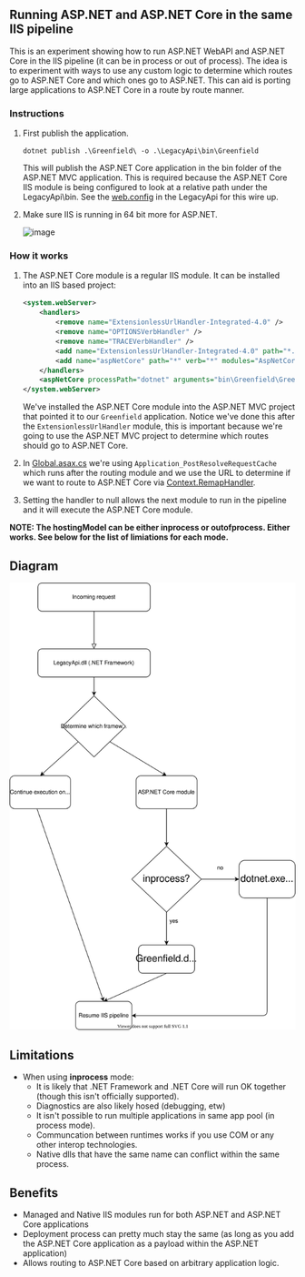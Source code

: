 ## Running ASP.NET and ASP.NET Core in the same IIS pipeline

This is an experiment showing how to run ASP.NET WebAPI and ASP.NET Core in the IIS pipeline (it can be in process or out of process). The idea is to experiment with ways to use any custom logic to determine which routes go to ASP.NET Core and which ones go to ASP.NET. This can aid is porting large applications to ASP.NET Core in a route by route manner.

### Instructions

1. First publish the application.

    ```
    dotnet publish .\Greenfield\ -o .\LegacyApi\bin\Greenfield
    ```

    This will publish the ASP.NET Core application in the bin folder of the ASP.NET MVC application. This is required because the ASP.NET Core IIS module is being configured to look at a relative path under the LegacyApi\bin. See the [web.config](LegacyApi/Web.config#L25) in the LegacyApi for this wire up.

1. Make sure IIS is running in 64 bit more for ASP.NET.

    ![image](https://user-images.githubusercontent.com/95136/79828724-2df9e780-8356-11ea-9890-7e478c87b86d.png)


### How it works

1. The ASP.NET Core module is a regular IIS module. It can be installed into an IIS based project:

    ```xml
    <system.webServer>
        <handlers>
            <remove name="ExtensionlessUrlHandler-Integrated-4.0" />
            <remove name="OPTIONSVerbHandler" />
            <remove name="TRACEVerbHandler" />
            <add name="ExtensionlessUrlHandler-Integrated-4.0" path="*." verb="*" type="System.Web.Handlers.TransferRequestHandler" preCondition="integratedMode,runtimeVersionv4.0" />
            <add name="aspNetCore" path="*" verb="*" modules="AspNetCoreModuleV2" resourceType="Unspecified" />
        </handlers>
        <aspNetCore processPath="dotnet" arguments="bin\Greenfield\Greenfield.dll" stdoutLogEnabled="false" stdoutLogFile=".\logs\stdout" hostingModel="outofprocess" />
    </system.webServer>
    ```

    We've installed the ASP.NET Core module into the ASP.NET MVC project that pointed it to our `Greenfield` application. Notice we've done this
    after the `ExtensionlessUrlHandler` module, this is important because we're going to use the ASP.NET MVC project to determine which routes should go to ASP.NET Core.

1. In [Global.asax.cs](LegacyApi/Global.asax.cs#L21-L34) we're using `Application_PostResolveRequestCache` which runs after the routing module and we use the URL to determine if we want to route to ASP.NET Core via [Context.RemapHandler](https://docs.microsoft.com/en-us/dotnet/api/system.web.httpcontext.remaphandler?view=netframework-4.8#System_Web_HttpContext_RemapHandler_System_Web_IHttpHandler_).
1. Setting the handler to null allows the next module to run in the pipeline and it will execute the ASP.NET Core module.

**NOTE: The hostingModel can be either inprocess or outofprocess. Either works. See below for the list of limiations for each mode.**

## Diagram
![Architecture Diagram](diagram.svg)

## Limitations

- When using **inprocess** mode: 
  - It is likely that .NET Framework and .NET Core will run OK together (though this isn't officially supported).
  - Diagnostics are also likely hosed (debugging, etw)
  - It isn't possible to run multiple applications in same app pool (in process mode).
  - Communcation between runtimes works if you use COM or any other interop technologies.
  - Native dlls that have the same name can conflict within the same process.

## Benefits
- Managed and Native IIS modules run for both ASP.NET and ASP.NET Core applications
- Deployment process can pretty much stay the same (as long as you add the ASP.NET Core application as a payload within the ASP.NET application)
- Allows routing to ASP.NET Core based on arbitrary application logic.
